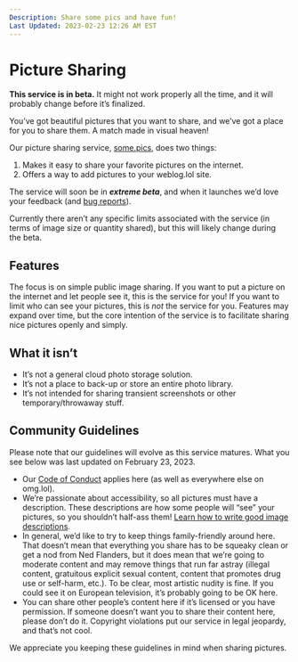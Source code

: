 ```yaml
---
Description: Share some pics and have fun!
Last Updated: 2023-02-23 12:26 AM EST
---
```


# Picture Sharing

<div class="container yellow-4-bg gray-9-fg">
<i class="fa-solid fa-flask"></i> <strong>This service is in beta.</strong> It might not work properly all the time, and it will probably change before it’s finalized.
</div>

You’ve got beautiful pictures that you want to share, and we’ve got a place for you to share them. A match made in visual heaven! <i class="fa-solid fa-fw fa-star-shooting"></i>

Our picture sharing service, [some.pics](https://some.pics), does two things:

1. Makes it easy to share your favorite pictures on the internet.
2. Offers a way to add pictures to your weblog.lol site.

The service will soon be in _**extreme beta**_, and when it launches we’d love your feedback (and [bug reports](https://github.com/neatnik/omg.lol/issues/new?assignees=&labels=bug&template=bugs.yml&title=%5BBug%5D+)).

Currently there aren’t any specific limits associated with the service (in terms of image size or quantity shared), but this will likely change during the beta.

## Features

The focus is on simple public image sharing. If you want to put a picture on the internet and let people see it, this is the service for you! If you want to limit who can see your pictures, this is _not_ the service for you. Features may expand over time, but the core intention of the service is to facilitate sharing nice pictures openly and simply.

## What it isn’t

- It’s not a general cloud photo storage solution.
- It’s not a place to back-up or store an entire photo library.
- It’s not intended for sharing transient screenshots or other temporary/throwaway stuff.

## Community Guidelines

Please note that our guidelines will evolve as this service matures. What you see below was last updated on February 23, 2023.

- Our [Code of Conduct](https://home.omg.lol/info/code-of-conduct) applies here (as well as everywhere else on omg.lol).
- We’re passionate about accessibility, so all pictures must have a description. These descriptions are how some people will “see” your pictures, so you shouldn’t half-ass them! [Learn how to write good image descriptions](https://supercooldesign.co.uk/blog/how-to-write-good-alt-text).
- In general, we’d like to try to keep things family-friendly around here. That doesn’t mean that everything you share has to be squeaky clean or get a nod from Ned Flanders, but it does mean that we’re going to moderate content and may remove things that run far astray (illegal content, gratuitous explicit sexual content, content that promotes drug use or self-harm, etc.). To be clear, most artistic nudity is fine. If you could see it on European television, it’s probably going to be OK here.
- You can share other people’s content here if it’s licensed or you have permission. If someone doesn’t want you to share their content here, please don’t do it. Copyright violations put our service in legal jeopardy, and that’s not cool.

We appreciate you keeping these guidelines in mind when sharing pictures. <i class="fa-regular fa-fw fa-face-smile-halo"></i>